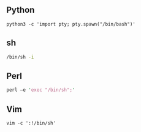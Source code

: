 ## Python 

```python3
python3 -c 'import pty; pty.spawn("/bin/bash")'
```

## sh

```Bash
/bin/sh -i
```

## Perl

```perl
perl —e 'exec "/bin/sh";'
```

## Vim

```vim
vim -c ':!/bin/sh'
```
